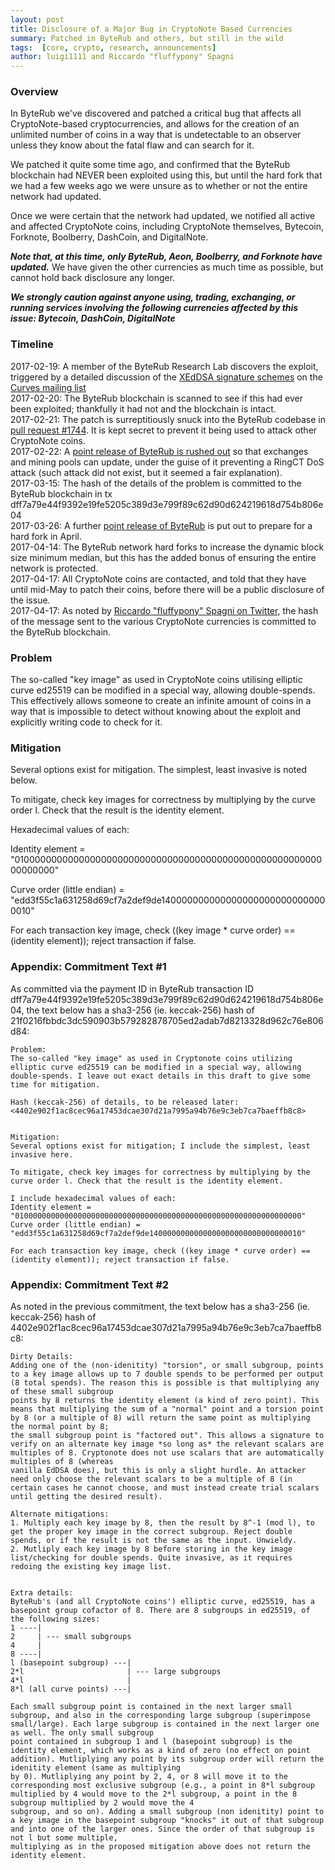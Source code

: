 ```yaml
---
layout: post
title: Disclosure of a Major Bug in CryptoNote Based Currencies
summary: Patched in ByteRub and others, but still in the wild
tags:  [core, crypto, research, announcements]
author: luigi1111 and Riccardo "fluffypony" Spagni
---
```


### Overview

In ByteRub we've discovered and patched a critical bug that affects all CryptoNote-based cryptocurrencies, and allows for the creation of an unlimited number of coins in a way that is undetectable to an observer unless they know about the fatal flaw and can search for it.

We patched it quite some time ago, and confirmed that the ByteRub blockchain had NEVER been exploited using this, but until the hard fork that we had a few weeks ago we were unsure as to whether or not the entire network had updated.

Once we were certain that the network had updated, we notified all active and affected CryptoNote coins, including CryptoNote themselves, Bytecoin, Forknote, Boolberry, DashCoin, and DigitalNote.

***Note that, at this time, only ByteRub, Aeon, Boolberry, and Forknote have updated.*** We have given the other currencies as much time as possible, but cannot hold back disclosure any longer.

***We strongly caution against anyone using, trading, exchanging, or running services involving the following currencies affected by this issue: Bytecoin, DashCoin, DigitalNote***

### Timeline

2017-02-19: A member of the ByteRub Research Lab discovers the exploit, triggered by a detailed discussion of the [XEdDSA signature schemes](https://whispersystems.org/docs/specifications/xeddsa/) on the [Curves mailing list](https://moderncrypto.org/mail-archive/curves/2017/000846.html)  
2017-02-20: The ByteRub blockchain is scanned to see if this had ever been exploited; thankfully it had not and the blockchain is intact.  
2017-02-21: The patch is surreptitiously snuck into the ByteRub codebase in [pull request #1744](https://github.com/byterubpay/monero/pull/1744). It is kept secret to prevent it being used to attack other CryptoNote coins.  
2017-02-22: A [point release of ByteRub is rushed out](https://github.com/byterubpay/monero/releases/tag/v0.10.2) so that exchanges and mining pools can update, under the guise of it preventing a RingCT DoS attack (such attack did not exist, but it seemed a fair explanation).  
2017-03-15: The hash of the details of the problem is committed to the ByteRub blockchain in tx dff7a79e44f9392e19fe5205c389d3e799f89c62d90d624219618d754b806e04  
2017-03-26: A further [point release of ByteRub](https://github.com/byterubpay/monero/releases/tag/v0.10.3.1) is put out to prepare for a hard fork in April.  
2017-04-14: The ByteRub network hard forks to increase the dynamic block size minimum median, but this has the added bonus of ensuring the entire network is protected.  
2017-04-17: All CryptoNote coins are contacted, and told that they have until mid-May to patch their coins, before there will be a public disclosure of the issue.  
2017-04-17: As noted by [Riccardo "fluffypony" Spagni on Twitter](https://twitter.com/fluffyponyza/status/854029169667309569), the hash of the message sent to the various CryptoNote currencies is committed to the ByteRub blockchain.

### Problem

The so-called "key image" as used in CryptoNote coins utilising elliptic curve ed25519 can be modified in a special way, allowing double-spends. This effectively allows someone to create an infinite amount of coins in a way that is impossible to detect without knowing about the exploit and explicitly writing code to check for it.

### Mitigation

Several options exist for mitigation. The simplest, least invasive is noted below.

To mitigate, check key images for correctness by multiplying by the curve order l. Check that the result is the identity element.

Hexadecimal values of each:

Identity element = "0100000000000000000000000000000000000000000000000000000000000000"

Curve order (little endian) = "edd3f55c1a631258d69cf7a2def9de1400000000000000000000000000000010"

For each transaction key image, check ((key image * curve order) == (identity element)); reject transaction if false.

### Appendix: Commitment Text \#1

As committed via the payment ID in ByteRub transaction ID dff7a79e44f9392e19fe5205c389d3e799f89c62d90d624219618d754b806e04, the text below has a sha3-256 (ie. keccak-256) hash of 21f0216fbbdc3dc590903b579282878705ed2adab7d8213328d962c76e806d84:

~~~
Problem:
The so-called "key image" as used in Cryptonote coins utilizing elliptic curve ed25519 can be modified in a special way, allowing double-spends. I leave out exact details in this draft to give some time for mitigation.

Hash (keccak-256) of details, to be released later: <4402e902f1ac8cec96a17453dcae307d21a7995a94b76e9c3eb7ca7baeffb8c8> 


Mitigation:
Several options exist for mitigation; I include the simplest, least invasive here.

To mitigate, check key images for correctness by multiplying by the curve order l. Check that the result is the identity element.

I include hexadecimal values of each:
Identity element = "0100000000000000000000000000000000000000000000000000000000000000"
Curve order (little endian) = "edd3f55c1a631258d69cf7a2def9de1400000000000000000000000000000010"

For each transaction key image, check ((key image * curve order) == (identity element)); reject transaction if false.
~~~

### Appendix: Commitment Text \#2

As noted in the previous commitment, the text below has a sha3-256 (ie. keccak-256) hash of 4402e902f1ac8cec96a17453dcae307d21a7995a94b76e9c3eb7ca7baeffb8c8:

~~~
Dirty Details:
Adding one of the (non-idenitity) "torsion", or small subgroup, points to a key image allows up to 7 double spends to be performed per output (8 total spends). The reason this is possible is that multiplying any of these small subgroup
points by 8 returns the identity element (a kind of zero point). This means that multiplying the sum of a "normal" point and a torsion point by 8 (or a multiple of 8) will return the same point as multiplying the normal point by 8;
the small subgroup point is "factored out". This allows a signature to verify on an alternate key image *so long as* the relevant scalars are multiples of 8. Cryptonote does not use scalars that are automatically multiples of 8 (whereas
vanilla EdDSA does), but this is only a slight hurdle. An attacker need only choose the relevant scalars to be a multiple of 8 (in certain cases he cannot choose, and must instead create trial scalars until getting the desired result).

Alternate mitigations:
1. Multiply each key image by 8, then the result by 8^-1 (mod l), to get the proper key image in the correct subgroup. Reject double spends, or if the result is not the same as the input. Unwieldy.
2. Mutliply each key image by 8 before storing in the key image list/checking for double spends. Quite invasive, as it requires redoing the existing key image list.


Extra details:
ByteRub's (and all CryptoNote coins') elliptic curve, ed25519, has a basepoint group cofactor of 8. There are 8 subgroups in ed25519, of the following sizes:
1 ----|
2     | --- small subgroups
4     |
8 ----|
l (basepoint subgroup) ---|
2*l                       | --- large subgroups
4*l                       |
8*l (all curve points) ---|

Each small subgroup point is contained in the next larger small subgroup, and also in the corresponding large subgroup (superimpose small/large). Each large subgroup is contained in the next larger one as well. The only small subgroup
point contained in subgroup 1 and l (basepoint subgroup) is the identity element, which works as a kind of zero (no effect on point addition). Mutliplying any point by its subgroup order will return the idenitity element (same as multiplying
by 0). Mutliplying any point by 2, 4, or 8 will move it to the corresponding most exclusive subgroup (e.g., a point in 8*l subgroup multiplied by 4 would move to the 2*l subgroup, a point in the 8 subgroup multiplied by 2 would move the 4
subgroup, and so on). Adding a small subgroup (non idenitity) point to a key image in the basepoint subgroup "knocks" it out of that subgroup and into one of the larger ones. Since the order of that subgroup is not l but some multiple,
multiplying as in the proposed mitigation above does not return the identity element.
~~~
